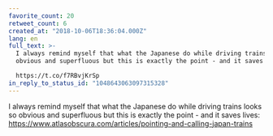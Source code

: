 ```yaml
---
favorite_count: 20
retweet_count: 6
created_at: "2018-10-06T18:36:04.000Z"
lang: en
full_text: >-
  I always remind myself that what the Japanese do while driving trains looks so
  obvious and superfluous but this is exactly the point - and it saves lives:

  https://t.co/f7RBvjKrSp
in_reply_to_status_id: "1048643063097315328"
---
```


I always remind myself that what the Japanese do while driving trains looks so
obvious and superfluous but this is exactly the point - and it saves lives:
<https://www.atlasobscura.com/articles/pointing-and-calling-japan-trains>
